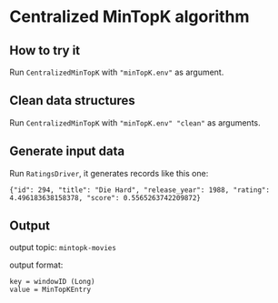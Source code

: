 # Centralized MinTopK algorithm
## How to try it

Run `CentralizedMinTopK` with `"minTopK.env"` as argument.

## Clean data structures

Run `CentralizedMinTopK` with `"minTopK.env" "clean"` as arguments.

## Generate input data

Run `RatingsDriver`, it generates records like this one:
```
{"id": 294, "title": "Die Hard", "release_year": 1988, "rating": 4.496183638158378, "score": 0.5565263742209872}
```

## Output
 
output topic: `mintopk-movies`

output format: 
```
key = windowID (Long)
value = MinTopKEntry
```
